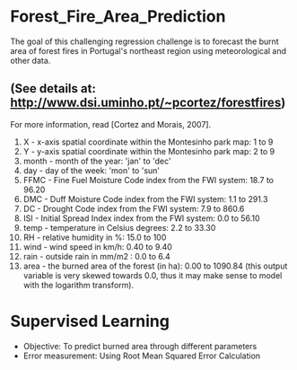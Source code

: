 # Forest_Fire_Area_Prediction
The goal of this challenging regression challenge is to forecast the burnt area of forest fires in Portugal's northeast region using meteorological and other data.
## (See details at: http://www.dsi.uminho.pt/~pcortez/forestfires)

For more information, read [Cortez and Morais, 2007].
   1. X - x-axis spatial coordinate within the Montesinho park map: 1 to 9
   2. Y - y-axis spatial coordinate within the Montesinho park map: 2 to 9
   3. month - month of the year: 'jan' to 'dec' 
   4. day - day of the week: 'mon' to 'sun'
   5. FFMC - Fine Fuel Moisture Code index from the FWI system: 18.7 to 96.20
   6. DMC - Duff Moisture Code index from the FWI system: 1.1 to 291.3 
   7. DC - Drought Code index from the FWI system: 7.9 to 860.6 
   8. ISI - Initial Spread Index index from the FWI system: 0.0 to 56.10
   9. temp - temperature in Celsius degrees: 2.2 to 33.30
   10. RH - relative humidity in %: 15.0 to 100
   11. wind - wind speed in km/h: 0.40 to 9.40 
   12. rain - outside rain in mm/m2 : 0.0 to 6.4 
   13. area - the burned area of the forest (in ha): 0.00 to 1090.84 
   (this output variable is very skewed towards 0.0, thus it may make
    sense to model with the logarithm transform).

# Supervised Learning
- Objective: To predict burned area through different parameters
- Error measurement: Using Root Mean Squared Error Calculation